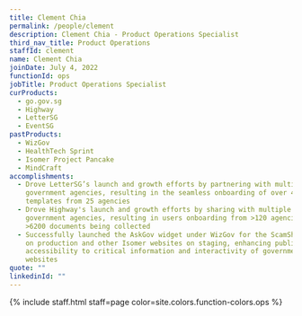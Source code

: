 ```yaml
---
title: Clement Chia
permalink: /people/clement
description: Clement Chia - Product Operations Specialist
third_nav_title: Product Operations
staffId: clement
name: Clement Chia
joinDate: July 4, 2022
functionId: ops
jobTitle: Product Operations Specialist
curProducts:
  - go.gov.sg
  - Highway
  - LetterSG
  - EventSG
pastProducts:
  - WizGov
  - HealthTech Sprint
  - Isomer Project Pancake
  - MindCraft
accomplishments:
  - Drove LetterSG’s launch and growth efforts by partnering with multiple
    government agencies, resulting in the seamless onboarding of over 43
    templates from 25 agencies
  - Drove Highway's launch and growth efforts by sharing with multiple
    government agencies, resulting in users onboarding from >120 agencies and
    >6200 documents being collected
  - Successfully launched the AskGov widget under WizGov for the ScamShield site
    on production and other Isomer websites on staging, enhancing public
    accessibility to critical information and interactivity of government
    websites
quote: ""
linkedinId: ""
---
```


{% include staff.html staff=page color=site.colors.function-colors.ops %}
